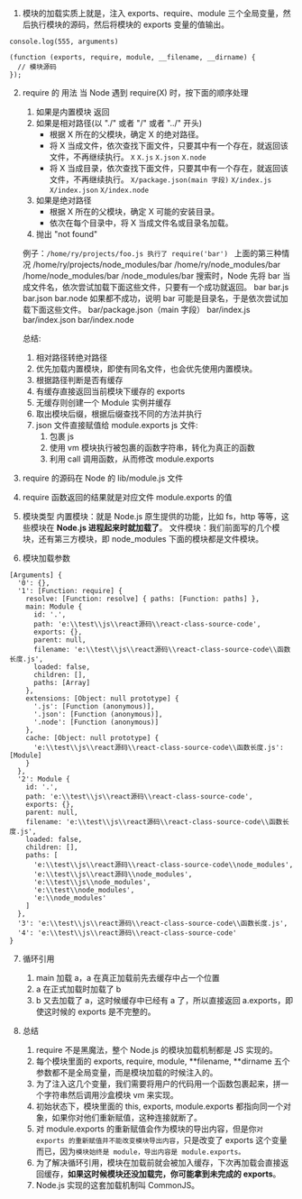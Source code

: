 1. 模块的加载实质上就是，注入 exports、require、module 三个全局变量，然后执行模块的源码，然后将模块的 exports 变量的值输出。

```JS
console.log(555, arguments)
```

```JS
(function (exports, require, module, __filename, __dirname) {
  // 模块源码
});
```

2. require 的 用法
   当 Node 遇到 require(X) 时，按下面的顺序处理

   1. 如果是内置模块 返回
   2. 如果是相对路径(以 "./" 或者 "/" 或者 "../" 开头)
      - 根据 X 所在的父模块，确定 X 的绝对路径。
      - 将 X 当成文件，依次查找下面文件，只要其中有一个存在，就返回该文件，不再继续执行。
        `X` `X.js` `X.json` `X.node`
      - 将 X 当成目录，依次查找下面文件，只要其中有一个存在，就返回该文件，不再继续执行。
        `X/package.json(main 字段)` `X/index.js` `X/index.json` `X/index.node`
   3. 如果是绝对路径
      - 根据 X 所在的父模块，确定 X 可能的安装目录。
      - 依次在每个目录中，将 X 当成文件名或目录名加载。
   4. 抛出 "not found"

   例子：`/home/ry/projects/foo.js 执行了 require('bar') ` 上面的第三种情况
   /home/ry/projects/node_modules/bar
   /home/ry/node_modules/bar
   /home/node_modules/bar
   /node_modules/bar
   搜索时，Node 先将 bar 当成文件名，依次尝试加载下面这些文件，只要有一个成功就返回。
   bar
   bar.js
   bar.json
   bar.node
   如果都不成功，说明 bar 可能是目录名，于是依次尝试加载下面这些文件。
   bar/package.json（main 字段）
   bar/index.js
   bar/index.json
   bar/index.node

   总结:

   1. 相对路径转绝对路径
   2. 优先加载内置模块，即使有同名文件，也会优先使用内置模块。
   3. 根据路径判断是否有缓存
   4. 有缓存直接返回当前模块下缓存的 exports
   5. 无缓存则创建一个 Module 实例并缓存
   6. 取出模块后缀，根据后缀查找不同的方法并执行
   7. json 文件直接赋值给 module.exports
      js 文件:
      1. 包裹 js
      2. 使用 vm 模块执行被包裹的函数字符串，转化为真正的函数
      3. 利用 call 调用函数，从而修改 module.exports

3. require 的源码在 Node 的 lib/module.js 文件
4. require 函数返回的结果就是对应文件 module.exports 的值
5. 模块类型
   内置模块：就是 Node.js 原生提供的功能，比如 fs，http 等等，这些模块在 **Node.js 进程起来时就加载了**。
   文件模块：我们前面写的几个模块，还有第三方模块，即 node_modules 下面的模块都是文件模块。
6. 模块加载参数

```JS
[Arguments] {
  '0': {},
  '1': [Function: require] {
    resolve: [Function: resolve] { paths: [Function: paths] },
    main: Module {
      id: '.',
      path: 'e:\\test\\js\\react源码\\react-class-source-code',
      exports: {},
      parent: null,
      filename: 'e:\\test\\js\\react源码\\react-class-source-code\\函数长度.js',
      loaded: false,
      children: [],
      paths: [Array]
    },
    extensions: [Object: null prototype] {
      '.js': [Function (anonymous)],
      '.json': [Function (anonymous)],
      '.node': [Function (anonymous)]
    },
    cache: [Object: null prototype] {
      'e:\\test\\js\\react源码\\react-class-source-code\\函数长度.js': [Module]
    }
  },
  '2': Module {
    id: '.',
    path: 'e:\\test\\js\\react源码\\react-class-source-code',
    exports: {},
    parent: null,
    filename: 'e:\\test\\js\\react源码\\react-class-source-code\\函数长度.js',
    loaded: false,
    children: [],
    paths: [
      'e:\\test\\js\\react源码\\react-class-source-code\\node_modules',
      'e:\\test\\js\\react源码\\node_modules',
      'e:\\test\\js\\node_modules',
      'e:\\test\\node_modules',
      'e:\\node_modules'
    ]
  },
  '3': 'e:\\test\\js\\react源码\\react-class-source-code\\函数长度.js',
  '4': 'e:\\test\\js\\react源码\\react-class-source-code'
}
```

7. 循环引用

   1. main 加载 a，a 在真正加载前先去缓存中占一个位置
   2. a 在正式加载时加载了 b
   3. b 又去加载了 a，这时候缓存中已经有 a 了，所以直接返回 a.exports，即使这时候的 exports 是不完整的。

8. 总结

   1. require 不是黑魔法，整个 Node.js 的模块加载机制都是 JS 实现的。
   2. 每个模块里面的 exports, require, module, **filename, **dirname 五个参数都不是全局变量，而是模块加载的时候注入的。
   3. 为了注入这几个变量，我们需要将用户的代码用一个函数包裹起来，拼一个字符串然后调用沙盒模块 vm 来实现。
   4. 初始状态下，模块里面的 this, exports, module.exports 都指向同一个对象，如果你对他们重新赋值，这种连接就断了。
   5. 对 module.exports 的重新赋值会作为模块的导出内容，但是你`对 exports 的重新赋值并不能改变模块导出内容`，只是改变了 exports 这个变量而已，因为`模块始终是 module，导出内容是 module.exports。`
   6. 为了解决循环引用，模块在加载前就会被加入缓存，下次再加载会直接返回缓存，**如果这时候模块还没加载完，你可能拿到未完成的 exports**。
   7. Node.js 实现的这套加载机制叫 CommonJS。
